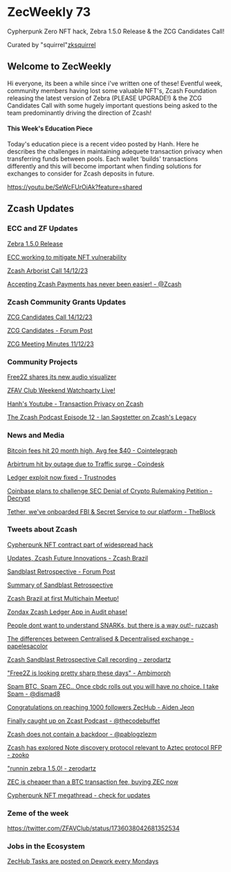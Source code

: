 # ZecWeekly 73

Cypherpunk Zero NFT hack, Zebra 1.5.0 Release & the ZCG Candidates Call!

Curated by "squirrel"[zksquirrel](https://twitter.com/zksquirrel)


## Welcome to ZecWeekly 

Hi everyone, its been a while since i've written one of these! Eventful week, community members having lost some valuable NFT's, Zcash Foundation releasing the latest version of Zebra (PLEASE UPGRADE!) & the ZCG Candidates Call with some hugely important questions being asked to the team predominantly driving the direction of Zcash!

#### This Week's Education Piece

Today's education piece is a recent video posted by Hanh. Here he describes the challenges in maintaining adequete transaction privacy when transferring funds between pools. Each wallet 'builds' transactions differently and this will become important when finding solutions for exchanges to consider for Zcash deposits in future. 

https://youtu.be/SeWcFUrOiAk?feature=shared



## Zcash Updates

### ECC and ZF Updates

[Zebra 1.5.0 Release](https://twitter.com/ZcashFoundation/status/1734688295647604871)

[ECC working to mitigate NFT vulnerability](https://twitter.com/ElectricCoinCo/status/1734972583710163294)

[Zcash Arborist Call 14/12/23](https://www.youtube.com/watch?v=vbG7-E32nj4)

[Accepting Zcash Payments has never been easier! - @Zcash](https://twitter.com/zcash/status/1734634980301484262)



### Zcash Community Grants Updates

[ZCG Candidates Call 14/12/23](https://www.youtube.com/watch?v=KbIM4yNRxts)

[ZCG Candidates - Forum Post](https://forum.zcashcommunity.com/t/community-call-with-the-zcg-candidates-14th-december-20-00-utc/46237/35)

[ZCG Meeting Minutes 11/12/23](https://forum.zcashcommunity.com/t/zcash-community-grants-meeting-minutes-12-11-2023/46278)


### Community Projects

[Free2Z shares its new audio visualizer](https://twitter.com/free2zcash/status/1735457537011700169)

[ZFAV Club Weekend Watchparty Live!](https://twitter.com/ZFAVClub/status/1736023981583458370)

[Hanh's Youtube - Transaction Privacy on Zcash](https://youtu.be/SeWcFUrOiAk?feature=shared)

[The Zcash Podcast Episode 12 - Ian Sagstetter on Zcash's Legacy](https://www.youtube.com/watch?v=E842BQcGpBs)


### News and Media

[Bitcoin fees hit 20 month high, Avg fee $40 - Cointelegraph](https://cointelegraph.com/news/bitcoin-fees-20-month-high-miner-revenues-match-69k-btc-price)

[Arbirtrum hit by outage due to Traffic surge - Coindesk](https://www.coindesk.com/tech/2023/12/15/arbitrum-hit-by-partial-outage-due-to-traffic-surge)

[Ledger exploit now fixed - Trustnodes](https://www.trustnodes.com/2023/12/14/ledger-exploit-now-fixed)

[Coinbase plans to challenge SEC Denial of Crypto Rulemaking Petition - Decrypt](https://decrypt.co/209997/coinbase-plans-challenge-sec-denial-crypto-rulemaking)

[Tether, we've onboarded FBI & Secret Service to our platform - TheBlock](https://www.theblock.co/post/267973/tether-weve-onboarded-fbi-secret-service-to-our-platform)


### Tweets about Zcash

[Cypherpunk NFT contract part of widespread hack](https://twitter.com/ZecHub/status/1734956535355224073)

[Updates, Zcash Future Innovations - Zcash Brazil](https://twitter.com/zcashbrazil/status/1735781863669514559)

[Sandblast Retrospective - Forum Post](https://forum.zcashcommunity.com/t/nu5-and-sandblasting-retrospective/46195)

[Summary of Sandblast Retrospective](https://github.com/ZcashCommunityGrants/arboretum-notes/blob/main/AllArboristCallNotes/Sandblasting%20Retrospective%20-%20Summary.md)

[Zcash Brazil at first Multichain Meetup!](https://twitter.com/zcashbrazil/status/1735308161081389205)

[Zondax Zcash Ledger App in Audit phase!](https://twitter.com/inh0a/status/1734330399910686975)

[People dont want to understand SNARKs, but there is a way out!- ruzcash](https://twitter.com/ruzcash/status/1736273218074206688)

[The differences between Centralised & Decentralised exchange - papelesacolor](https://twitter.com/Lexaleth/status/1735507038656970813)

[Zcash Sandblast Retrospective Call recording - zerodartz](https://odysee.com/@zerodartz:c/sandblast-call1-zcashmp4)

["Free2Z is looking pretty sharp these days" - Ambimorph](https://twitter.com/KetoCarnivore/status/1736397455317668010)

[Spam BTC, Spam ZEC.. Once cbdc rolls out you will have no choice. I take Spam - @dismad8](https://twitter.com/dismad8/status/1736298856927965464)

[Congratulations on reaching 1000 followers ZecHub - Aiden Jeon](https://twitter.com/zaos1004/status/1736153660961554628)

[Finally caught up on Zcast Podcast - @thecodebuffet](https://twitter.com/thecodebuffet/status/1735745103162118255)

[Zcash does not contain a backdoor - @pablogzlezm](https://twitter.com/pablogzlezm/status/1734394181869580577)

[Zcash has explored Note discovery protocol relevant to Aztec protocol RFP - zooko](https://twitter.com/zooko/status/1735711012328800520)

["runnin zebra 1.5.0! - zerodartz](https://twitter.com/zerodartz/status/1736278505468416453)

[ZEC is cheaper than a BTC transaction fee, buying ZEC now](https://twitter.com/nextiscrypto/status/1736418074205818959)

[Cypherpunk NFT megathread - check for updates](https://forum.zcashcommunity.com/t/cypherpunk-zero-nft-megathread/41502/1111)



### Zeme of the week


https://twitter.com/ZFAVClub/status/1736038042681352534


### Jobs in the Ecosystem 

[ZecHub Tasks are posted on Dework every Mondays](https://app.dework.xyz/zechub-2424)
